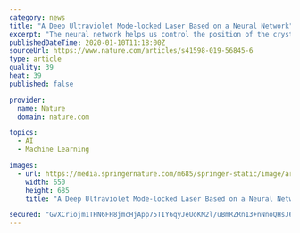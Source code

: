 ```yaml
---
category: news
title: "A Deep Ultraviolet Mode-locked Laser Based on a Neural Network"
excerpt: "The neural network helps us control the position of the crystal ... Other optimization technologies need large datasets. Thus, we choose the Artificial neuron network (ANN) as our optimization tool. Our ANN can perform real-time operations to give the optimal parameter solution in the current environment. We train the ANN each time because ..."
publishedDateTime: 2020-01-10T11:18:00Z
sourceUrl: https://www.nature.com/articles/s41598-019-56845-6
type: article
quality: 39
heat: 39
published: false

provider:
  name: Nature
  domain: nature.com

topics:
  - AI
  - Machine Learning

images:
  - url: https://media.springernature.com/m685/springer-static/image/art%3A10.1038%2Fs41598-019-56845-6/MediaObjects/41598_2019_56845_Fig1_HTML.png
    width: 650
    height: 685
    title: "A Deep Ultraviolet Mode-locked Laser Based on a Neural Network"

secured: "GvXCriojm1THN6FH8jmcHjApp75TIY6qyJeUoKM2l/uBmRZRn13+nNnoQHsJ6x7ciVBBu8Q7iyiEn6NdpVJY+JQGIF+szzN3ZrS7g+ohBTCrpkTBKR4lnpzqpby5vsfruR2o0qFr1Ooke/1fovQ3yALlPYrvAIfW9TXLPs2qd77/peIRKuZAkE9JUJbhlXdZv4Trmg0xkqBv7SHnMFa5aHhV8ASGk6JiX2v+39Dlbe6UoFm8qFglxxpaxnhIm6F3biP6Jl1FArEdb80T0JNAdhTp8lCZzznt1X88y0I6N6g=;EKLnoRCKodN2t5wPgZ4+YQ=="
---
```


